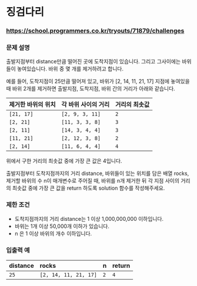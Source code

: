 # 징검다리

### https://school.programmers.co.kr/tryouts/71879/challenges

### 문제 설명

출발지점부터 distance만큼 떨어진 곳에 도착지점이 있습니다. 그리고 그사이에는 바위들이 놓여있습니다. 바위 중 몇 개를 제거하려고 합니다.

예를 들어, 도착지점이 25만큼 떨어져 있고, 바위가 [2, 14, 11, 21, 17] 지점에 놓여있을 때 바위 2개를 제거하면 출발지점, 도착지점, 바위 간의 거리가 아래와 같습니다.

| 제거한 바위의 위치 | 각 바위 사이의 거리 | 거리의 최솟값 |
| :----------------- | :------------------ | :------------ |
| `[21, 17]`         | `[2, 9, 3, 11]`     | `2`           |
| `[2, 21]`          | `[11, 3, 3, 8]`     | `3`           |
| `[2, 11]`          | `[14, 3, 4, 4]`     | `3`           |
| `[11, 21]`         | `[2, 12, 3, 8]`     | `2`           |
| `[2, 14]`          | `[11, 6, 4, 4]`     | `4`           |

위에서 구한 거리의 최솟값 중에 가장 큰 값은 4입니다.

출발지점부터 도착지점까지의 거리 distance, 바위들이 있는 위치를 담은 배열 rocks, 제거할 바위의 수 n이 매개변수로 주어질 때, 바위를 n개 제거한 뒤 각 지점 사이의 거리의 최솟값 중에 가장 큰 값을 return 하도록 solution 함수를 작성해주세요.

### 제한 조건

-   도착지점까지의 거리 distance는 1 이상 1,000,000,000 이하입니다.
-   바위는 1개 이상 50,000개 이하가 있습니다.
-   n 은 1 이상 바위의 개수 이하입니다.

### 입출력 예

| distance | rocks                 | n   | return |
| :------- | :-------------------- | :-- | :----- |
| `25`     | `[2, 14, 11, 21, 17]` | `2` | `4`    |
